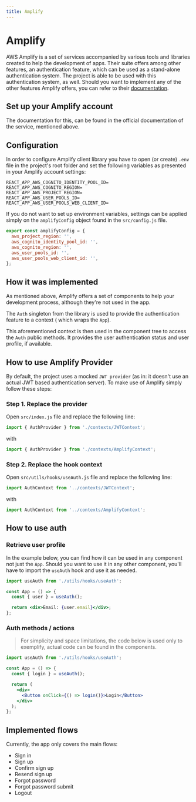 ```yaml
---
title: Amplify
---
```


# Amplify

AWS Amplify is a set of services accompanied by various tools and libraries created to help the
development of apps. Their suite offers among other features, an authentication feature, which can
be used as a stand-alone authentication system. The project is able to be used with this
authentication system, as well. Should you want to implement any of the other features Amplify
offers, you can refer to their [documentation](https://docs.amplify.aws/).

## Set up your Amplify account

The documentation for this, can be found in the official documentation of the service, mentioned
above.

## Configuration

In order to configure Amplify client library you have to open (or create) `.env` file in the
project's root folder and set the following variables as presented in your Amplify account settings:

```shell
REACT_APP_AWS_COGNITO_IDENTITY_POOL_ID=
REACT_APP_AWS_COGNITO_REGION=
REACT_APP_AWS_PROJECT_REGION=
REACT_APP_AWS_USER_POOLS_ID=
REACT_APP_AWS_USER_POOLS_WEB_CLIENT_ID=
```

If you do not want to set up environment variables, settings can be applied simply on
the `amplifyConfig` object found in the `src/config.js` file.

```js
export const amplifyConfig = {
  aws_project_region: '',
  aws_cognito_identity_pool_id: '',
  aws_cognito_region: '',
  aws_user_pools_id: '',
  aws_user_pools_web_client_id: '',
};
```

## How it was implemented

As mentioned above, Amplify offers a set of components to help your development process, although
they're not used in the app.

The `Auth` singleton from the library is used to provide the authentication feature to a context (
which wraps the `App`).

This aforementioned context is then used in the component tree to access the `Auth` public methods.
It provides the user authentication status and user profile, if available.

## How to use Amplify Provider

By default, the project uses a mocked `JWT provider` (as in: it doesn't use an actual JWT based
authentication server). To make use of Amplify simply follow these steps:

### Step 1. Replace the provider

Open `src/index.js` file and replace the following line:

```js
import { AuthProvider } from './contexts/JWTContext';
```

with

```js
import { AuthProvider } from './contexts/AmplifyContext';
```

### Step 2. Replace the hook context

Open `src/utils/hooks/useAuth.js` file and replace the following line:

```js
import AuthContext from '../contexts/JWTContext';
```

with

```js
import AuthContext from '../contexts/AmplifyContext';
```

## How to use auth

### Retrieve user profile

In the example below, you can find how it can be used in any component not just the `App`. Should
you want to use it in any other component, you'll have to import the `useAuth` hook and use it as
needed.

```jsx
import useAuth from './utils/hooks/useAuth';

const App = () => {
  const { user } = useAuth();

  return <div>Email: {user.email}</div>;
};
```

### Auth methods / actions

> For simplicity and space limitations, the code below is used only to exemplify, actual code can be found in the components.

```jsx
import useAuth from './utils/hooks/useAuth';

const App = () => {
  const { login } = useAuth();

  return (
    <div>
      <Button onClick={() => login()}>Login</Button>
    </div>
  );
};
```

## Implemented flows

Currently, the app only covers the main flows:

- Sign in
- Sign up
- Confirm sign up
- Resend sign up
- Forgot password
- Forgot password submit
- Logout

